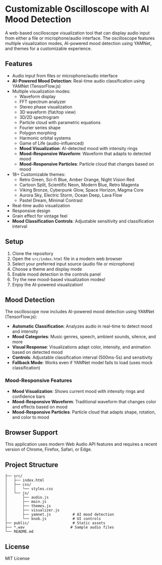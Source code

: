 # Customizable Oscilloscope with AI Mood Detection

A web-based oscilloscope visualization tool that can display audio input from either a file or microphone/audio interface. The oscilloscope features multiple visualization modes, AI-powered mood detection using YAMNet, and themes for a customizable experience.

## Features

- Audio input from files or microphone/audio interface
- **AI-Powered Mood Detection**: Real-time audio classification using YAMNet (TensorFlow.js)
- Multiple visualization modes:
  - Waveform display
  - FFT spectrum analyzer
  - Stereo phase visualization
  - 3D waveform (flat/top view)
  - 3D/2D spectrogram
  - Particle cloud with parametric equations
  - Fourier series shape
  - Polygon morphing
  - Harmonic orbital systems
  - Game of Life (audio-influenced)
  - **Mood Visualization**: AI-detected mood with intensity rings
  - **Mood-Responsive Waveform**: Waveform that adapts to detected mood
  - **Mood-Responsive Particles**: Particle cloud that changes based on mood
- 18+ Customizable themes:
  - Retro Green, Sci-fi Blue, Amber Orange, Night Vision Red
  - Cartoon Split, Scientific Neon, Modern Blue, Retro Magenta
  - Viking Bronze, Cyberpunk Glow, Space Horizon, Magma Core
  - Aurora Sky, Electric Storm, Ocean Deep, Lava Flow
  - Pastel Dream, Minimal Contrast
- Real-time audio visualization
- Responsive design
- Grain effect for vintage feel
- **Mood Classification Controls**: Adjustable sensitivity and classification interval

## Setup

1. Clone the repository
2. Open the `src/index.html` file in a modern web browser
3. Select your preferred input source (audio file or microphone)
4. Choose a theme and display mode
5. Enable mood detection in the controls panel
6. Try the new mood-based visualization modes!
7. Enjoy the AI-powered visualization!

## Mood Detection

The oscilloscope now includes AI-powered mood detection using YAMNet (TensorFlow.js):

- **Automatic Classification**: Analyzes audio in real-time to detect mood and intensity
- **Mood Categories**: Music genres, speech, ambient sounds, silence, and more
- **Visual Response**: Visualizations adapt color, intensity, and animation based on detected mood
- **Controls**: Adjustable classification interval (500ms-5s) and sensitivity
- **Fallback Mode**: Works even if YAMNet model fails to load (uses mock classification)

### Mood-Responsive Features

- **Mood Visualization**: Shows current mood with intensity rings and confidence bars
- **Mood-Responsive Waveform**: Traditional waveform that changes color and effects based on mood
- **Mood-Responsive Particles**: Particle cloud that adapts shape, rotation, and color to mood

## Browser Support

This application uses modern Web Audio API features and requires a recent version of Chrome, Firefox, Safari, or Edge.

## Project Structure

```
├── src/
│   ├── index.html
│   ├── css/
│   │   └── styles.css
│   └── js/
│       ├── audio.js
│       ├── main.js
│       ├── themes.js
│       ├── visualizer.js
│       ├── yamnet.js          # AI mood detection
│       └── knob.js            # UI controls
├── public/                    # Static assets
├── *.wav                     # Sample audio files
└── README.md
```

## License

MIT License 